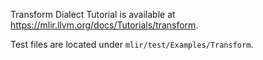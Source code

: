 Transform Dialect Tutorial is available at
https://mlir.llvm.org/docs/Tutorials/transform.

Test files are located under `mlir/test/Examples/Transform`.
